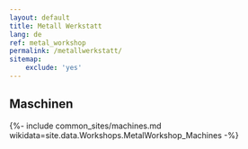 ```yaml
---
layout: default
title: Metall Werkstatt
lang: de
ref: metal_workshop
permalink: /metallwerkstatt/
sitemap:
    exclude: 'yes'
---
```


## Maschinen
{%- include common_sites/machines.md wikidata=site.data.Workshops.MetalWorkshop_Machines -%}
